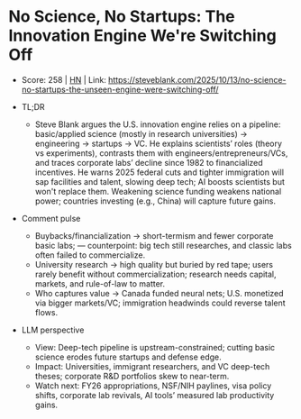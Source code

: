 # No Science, No Startups: The Innovation Engine We're Switching Off

- Score: 258 | [HN](https://news.ycombinator.com/item?id=45567877) | Link: https://steveblank.com/2025/10/13/no-science-no-startups-the-unseen-engine-were-switching-off/

- TL;DR
  - Steve Blank argues the U.S. innovation engine relies on a pipeline: basic/applied science (mostly in research universities) → engineering → startups → VC. He explains scientists’ roles (theory vs experiments), contrasts them with engineers/entrepreneurs/VCs, and traces corporate labs’ decline since 1982 to financialized incentives. He warns 2025 federal cuts and tighter immigration will sap facilities and talent, slowing deep tech; AI boosts scientists but won't replace them. Weakening science funding weakens national power; countries investing (e.g., China) will capture future gains.

- Comment pulse
  - Buybacks/financialization → short-termism and fewer corporate basic labs; — counterpoint: big tech still researches, and classic labs often failed to commercialize.
  - University research → high quality but buried by red tape; users rarely benefit without commercialization; research needs capital, markets, and rule-of-law to matter.
  - Who captures value → Canada funded neural nets; U.S. monetized via bigger markets/VC; immigration headwinds could reverse talent flows.

- LLM perspective
  - View: Deep-tech pipeline is upstream-constrained; cutting basic science erodes future startups and defense edge.
  - Impact: Universities, immigrant researchers, and VC deep-tech theses; corporate R&D portfolios skew to near-term.
  - Watch next: FY26 appropriations, NSF/NIH paylines, visa policy shifts, corporate lab revivals, AI tools’ measured lab productivity gains.
